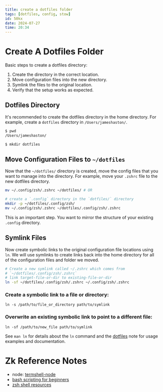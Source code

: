 ```yaml
---
title: create a dotfiles folder
tags: [dotfiles, config, stow] 
id: 50kx
date: 2024-07-27
time: 20:34
---
```


# Create A Dotfiles Folder 

Basic steps to create a dotfiles directory:

1. Create the directory in the correct location.
2. Move configuration files into the new directory.
3. Symlink the files to the original location. 
4. Verify that the setup works as expected.

## Dotfiles Directory

It's recommended to create the dotfiles directory in the home directory. For
example, create a `dotfiles` directory in `/Users/jameshaston/`.

```sh
$ pwd
/Users/jameshaston/

$ mkdir dotfiles
```

## Move Configuration Files to `~/dotfiles`

Now that the `~/dotfiles/` directory is created, move the config files that
you want to manage into the directory. For example, move your `.zshrc` file 
to the new dotfiles directory. 

```sh
mv ~/.config/zsh/.zshrc ~/dotfiles/ # OR

# create a `.config` directory in the `dotfiles/` directory
mkdir -p ~/dotfiles/.config/zsh/
mv ~/.config/zsh/.zshrc ~/dotfiles/.config/zsh/.zshrc 
```

This is an important step. You want to mirror the structure of your existing
`.config` directory.

## Symlink Files

Now create symbolic links to the original configuration file locations using `ln`.
We will use symlinks to create links back into the home directory for all of 
the configuration files and folder we moved. 

```sh
# Create a new symlink called ~/.zshrc which comes from
# `~/dotfiles/.config/zsh/.zshrc`
# link target-file-or-dir to existing-file-or-dir
ln -sf ~/dotfiles/.config/zsh/.zshrc ~/.config/zsh/.zshrc
```

### Create a symbolic link to a file or directory:

`ln -s /path/to/file_or_directory path/to/symlink`

### Overwrite an existing symbolic link to point to a different file:

`ln -sf /path/to/new_file path/to/symlink`

See `man ln` for details about the `ln` command and the [dotfiles](pdel%20dotfiles.md) note for usage
examples and documentation. 

# Zk Reference Notes

- node: [termshell-node](z6c7-termshell-node.md)
- [bash scripting for beginners](8q65%20bash-scripting-for-beginners.md)
- [zsh shell resources](34nc%20zsh-shell-resources.md)

